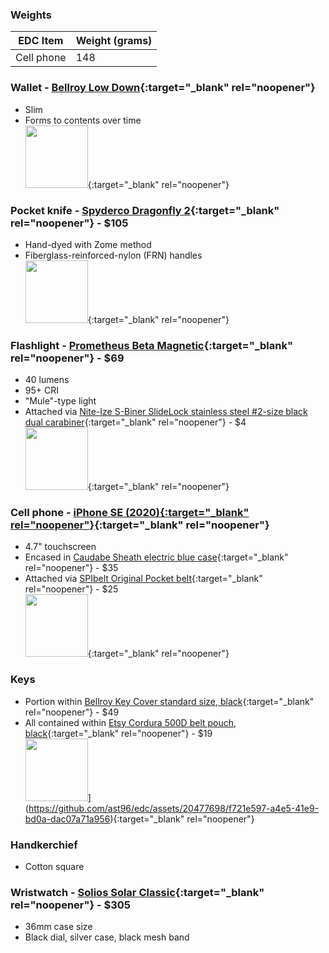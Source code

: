### Weights

|EDC Item|Weight (grams)|
|---|---|
|Cell phone|148|

### Wallet - [Bellroy Low Down](https://web.archive.org/web/20170706115623/https://bellroy.com/products/low-down-wallet/default/black){:target="_blank" rel="noopener"}
* Slim
* Forms to contents over time  
[<img src="https://github.com/ast96/edc/assets/20477698/68ebfa42-eaf5-4eb3-96e7-39ba2e3b5ebf" width="100" />](https://github.com/ast96/edc/assets/20477698/68ebfa42-eaf5-4eb3-96e7-39ba2e3b5ebf){:target="_blank" rel="noopener"}

### Pocket knife - [Spyderco Dragonfly 2](https://www.spyderco.com/catalog/details/C28ZFGR2/1056){:target="_blank" rel="noopener"} - $105
* Hand-dyed with Zome method
* Fiberglass-reinforced-nylon (FRN) handles  
[<img src="https://github.com/ast96/edc/assets/20477698/188dd253-4187-41f7-a9d9-b15108db04ee" width="100" />](https://github.com/ast96/edc/assets/20477698/188dd253-4187-41f7-a9d9-b15108db04ee){:target="_blank" rel="noopener"}

### Flashlight - [Prometheus Beta Magnetic](https://darksucks.com/products/beta-magnetic){:target="_blank" rel="noopener"} - $69
* 40 lumens
* 95+ CRI
* "Mule"-type light
* Attached via [Nite-Ize S-Biner SlideLock stainless steel #2-size black dual carabiner](https://niteize.com/s-biner-slidelock-stainless-steel#color=32&size=61&inner_qty=17){:target="_blank" rel="noopener"} - $4  
[<img src="https://github.com/ast96/edc/assets/20477698/576b92c4-1c3e-467c-8d80-9c22f7f5ac90" width="100" />](https://github.com/ast96/edc/assets/20477698/576b92c4-1c3e-467c-8d80-9c22f7f5ac90){:target="_blank" rel="noopener"}

### Cell phone - [iPhone SE (2020){:target="_blank" rel="noopener"}](https://support.apple.com/kb/SP820?locale=en_US){:target="_blank" rel="noopener"}
* 4.7" touchscreen
* Encased in [Caudabe Sheath electric blue case](https://caudabe.com/products/sheath-iphone-se-2020?variant=32575351292001){:target="_blank" rel="noopener"} - $35
* Attached via [SPIbelt Original Pocket belt](https://spibelt.com/collections/running-belts/products/spibelt-original-pocket){:target="_blank" rel="noopener"} - $25  
[<img src="https://github.com/ast96/edc/assets/20477698/39dafece-6b39-4dc6-acd6-ecd84439343b" width="100" />](https://github.com/ast96/edc/assets/20477698/39dafece-6b39-4dc6-acd6-ecd84439343b){:target="_blank" rel="noopener"}

### Keys
* Portion within [Bellroy Key Cover standard size, black](https://bellroy.com/products/key-cover?color=black&material=leather&size=standard){:target="_blank" rel="noopener"} - $49
* All contained within [Etsy Cordura 500D belt pouch, black](https://www.etsy.com/listing/1388246171/edc-pouch-cordura-belt-pouch-zipper){:target="_blank" rel="noopener"} - $19  
<img src="https://github.com/ast96/edc/assets/20477698/f721e597-a4e5-41e9-bd0a-dac07a71a956" width="100" />](https://github.com/ast96/edc/assets/20477698/f721e597-a4e5-41e9-bd0a-dac07a71a956){:target="_blank" rel="noopener"}

### Handkerchief
* Cotton square

### Wristwatch - [Solios Solar Classic](https://www.solioswatches.com/collections/the-solar/products/solar-watch-black-dial-silver-case-mesh-black?case%2520size=36mm){:target="_blank" rel="noopener"} - $305
* 36mm case size
* Black dial, silver case, black mesh band
